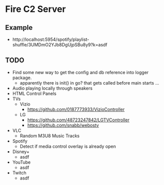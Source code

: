 # Fire C2 Server

## Example

- http://localhost:5954/spotify/playlist-shuffle/3UMDmO2YJb8DgUjpSBu8y9?k=asdf

## TODO

- Find some new way to get the config and db reference into logger package.
	- apparently there is init() in go? that gets called before main starts ...
- Audio playing locally through speakers
- HTML Control Panels
- TVs
	- Vizio
		- https://github.com/0187773933/VizioController
	- LG
		- https://github.com/48723247842/LGTVController
		- https://github.com/snabb/webostv
- VLC
	- Random M3U8 Music Tracks
- Spotify
	- Detect if media control overlay is already open
- Disney+
	- asdf
- YouTube
	- asdf
- Twitch
	- asdf
